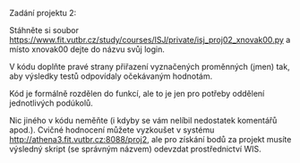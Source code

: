 Zadání projektu 2:

Stáhněte si soubor https://www.fit.vutbr.cz/study/courses/ISJ/private/isj_proj02_xnovak00.py a místo xnovak00 dejte do názvu svůj login.

V kódu doplňte pravé strany přiřazení vyznačených proměnných (jmen) tak, aby výsledky testů odpovídaly očekávaným hodnotám.

Kód je formálně rozdělen do funkcí, ale to je jen pro potřeby oddělení jednotlivých podúkolů.

Nic jiného v kódu neměňte (i kdyby se vám nelíbil nedostatek komentářů apod.).
Cvičné hodnocení můžete vyzkoušet v systému http://athena3.fit.vutbr.cz:8088/proj2, ale pro získání bodů za projekt musíte výsledný skript (se správným názvem) odevzdat prostřednictví WIS.